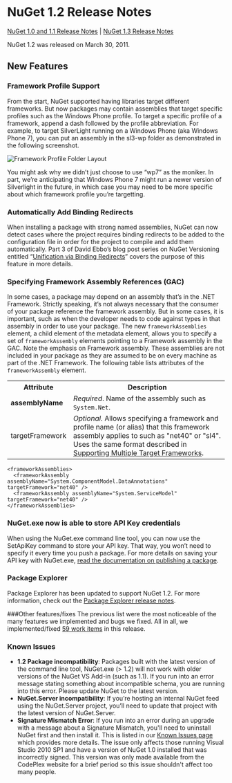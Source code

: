 ﻿# NuGet 1.2 Release Notes

[NuGet 1.0 and 1.1 Release Notes](../nuget-1.1) | [NuGet 1.3 Release Notes](../nuget-1.3)

NuGet 1.2 was released on March 30, 2011.

## New Features

### Framework Profile Support
From the start, NuGet supported having libraries target different frameworks. But now packages may contain assemblies 
that target specific profiles such as the Windows Phone profile. To target a specific profile of a framework, append 
a dash followed by the profile abbreviation. For example, to target SilverLight running on a Windows Phone (aka Windows 
Phone 7), you can put an assembly in the sl3-wp folder as demonstrated in the following screenshot.

![Framework Profile Folder Layout](../media/framework-profile-support.png)

You might ask why we didn’t just choose to use “wp7” as the moniker. In part, we’re anticipating that Windows Phone 7 
might run a newer version of Silverlight in the future, in which case you may need to be more specific about which 
framework profile you’re targetting.

### Automatically Add Binding Redirects
When installing a package with strong named assemblies, NuGet can now detect cases where the project requires binding 
redirects to be added to the configuration file in order for the project to compile and add them automatically. Part 
3 of David Ebbo’s blog post series on NuGet Versioning entitled “[Unification via Binding Redirects](http://blog.davidebbo.com/2011/01/nuget-versioning-part-3-unification-via.html)” 
covers the purpose of this feature in more details.

### Specifying Framework Assembly References (GAC)
In some cases, a package may depend on an assembly that’s in the .NET Framework. Strictly speaking, it’s not always 
necessary that the consumer of your package reference the framework assembly. But in some cases, it is important, 
such as when the developer needs to code against types in that assembly in order to use your package. The new 
`frameworkAssemblies` element, a child element of the metadata element, allows you to specify a set of 
`frameworkAssembly` elements pointing to a Framework assembly in the GAC. Note the emphasis on Framework assembly. 
These assemblies are not included in your package as they are assumed to be on every machine  as part of the .NET 
Framework. The following table lists attributes of the `frameworkAssembly` element.

<table class="reference">
    <tr>
        <th>Attribute</th>
        <th>Description</th>
    </tr>
    <tr>
        <td><strong>assemblyName</strong></td>
        <td><em>Required</em>. Name of the assembly such as <code>System.Net</code>.</td>
    </tr>
    <tr>
        <td>targetFramework</td>
        <td>
            <em>Optional</em>. Allows specifying a framework and profile name (or alias) that this framework assembly 
            applies to such as "net40" or "sl4". Uses the same format described in  
            <a href="/ndocs/create-packages/supporting-multiple-target-frameworks" title="Supporting Multiple .NET Framework Versions">Supporting Multiple Target Frameworks</a>.
        </td>
    </tr>
</table>

    <frameworkAssemblies>
      <frameworkAssembly assemblyName="System.ComponentModel.DataAnnotations" targetFramework="net40" />
      <frameworkAssembly assemblyName="System.ServiceModel" targetFramework="net40" />
    </frameworkAssemblies>

### NuGet.exe now is able to store API Key credentials

When using the NuGet.exe command line tool, you can now use the SetApiKey command to store your API key. That way, 
you won’t need to specify it every time you push a package. For more details on saving your API key with NuGet.exe, 
[read the documentation on publishing a package](/ndocs/create-packages/publish-a-package).

### Package Explorer
Package Explorer has been updated to support NuGet 1.2. For more information, check out the 
[Package Explorer release notes](http://nuget.codeplex.com/wikipage?title=New%20features%20in%20NuGet%20Package%20Explorer%201.0).

###Other features/fixes
The previous list were the most noticeable of the many features we implemented and bugs we fixed. All in all, we 
implemented/fixed [59 work items](http://nuget.codeplex.com/workitem/list/advanced?keyword=&status=All&type=All&priority=All&release=NuGet%201.2&assignedTo=All&component=All&sortField=Votes&sortDirection=Descending&page=0) 
in this release.

### Known Issues

* **1.2 Package incompatibility**: Packages built with the latest version of the command line tool, NuGet.exe (> 1.2) 
will not work with older versions of the NuGet VS Add-in (such as 1.1). If you run into an error message stating 
something about incompatible schema, you are running into this error. Please update NuGet to the latest version.
* **NuGet.Server incompatibility**: If you’re hosting an internal NuGet feed using the NuGet.Server project, you’ll 
need to update that project with the latest version of NuGet.Server.
* **Signature Mismatch Error**: If you run into an error during an upgrade with a message about a Signature Mismatch, 
you'll need to uninstall NuGet first and then install it. This is listed in our [Known Issues page](../Release-Notes/Known-Issues) 
which provides more details. The issue only affects those running Visual Studio 2010 SP1 and have a version of NuGet 
1.0 installed that was incorrectly signed. This version was only made available from the CodePlex website for a brief 
period so this issue shouldn't affect too many people.

